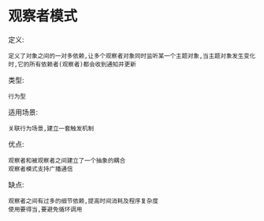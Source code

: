 # 观察者模式

定义:

    定义了对象之间的一对多依赖,让多个观察者对象同时监听某一个主题对象,当主题对象发生变化时,它的所有依赖者(观察者)都会收到通知并更新

类型:

    行为型
    
适用场景:

    关联行为场景,建立一套触发机制
    
优点:

    观察者和被观察者之间建立了一个抽象的耦合
    观察者模式支持广播通信
    
缺点:

    观察者之间有过多的细节依赖,提高时间消耗及程序复杂度
    使用要得当,要避免循环调用

